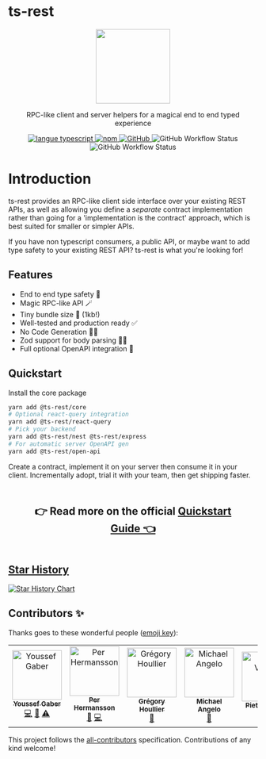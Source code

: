 # ts-rest

<p align="center">
 <img src="https://avatars.githubusercontent.com/u/109956939?s=400&u=8bf67b1281da46d64eab85f48255cd1892bf0885&v=4" height=150 />
</p>

 <p align="center">RPC-like client and server helpers for a magical end to end typed experience</p> 
 <p align="center">
   <a href="https://www.npmjs.com/package/@ts-rest/core">
   <img src="https://img.shields.io/npm/v/@ts-rest/core.svg" alt="langue typescript">
   </a>
   <a href="https://www.npmjs.com/package/@ts-rest/core">
   <img alt="npm" src="https://img.shields.io/npm/dw/@ts-rest/core">
   </a>
     <a href="https://github.com/ts-rest/ts-rest/blob/main/LICENSE">
    <img alt="GitHub" src="https://img.shields.io/github/license/ts-rest/ts-rest">   
   </a>
   <img alt="GitHub Workflow Status" src="https://img.shields.io/bundlephobia/minzip/@ts-rest/core?label=%40ts-rest%2Fcore">
   <img alt="GitHub Workflow Status" src="https://img.shields.io/discord/1055855205960392724">
   
 </p>

# Introduction

ts-rest provides an RPC-like client side interface over your existing REST APIs, as well as allowing you define a _separate_ contract implementation rather than going for a 'implementation is the contract' approach, which is best suited for smaller or simpler APIs.

If you have non typescript consumers, a public API, or maybe want to add type safety to your existing REST API? ts-rest is what you're looking for!

## Features

- End to end type safety 🛟
- Magic RPC-like API 🪄
- Tiny bundle size 🌟 (1kb!)
- Well-tested and production ready ✅
- No Code Generation 🏃‍♀️
- Zod support for body parsing 👮‍♀️
- Full optional OpenAPI integration 📝

## Quickstart

Install the core package

```bash
yarn add @ts-rest/core
# Optional react-query integration
yarn add @ts-rest/react-query
# Pick your backend
yarn add @ts-rest/nest @ts-rest/express
# For automatic server OpenAPI gen
yarn add @ts-rest/open-api
```

Create a contract, implement it on your server then consume it in your client. Incrementally adopt, trial it with your team, then get shipping faster.

<div align="center" style="margin:50px">
<h2>👉 Read more on the official <a href="https://ts-rest.com/docs/quickstart?utm_source=github&utm_medium=documentation&utm_campaign=readme">Quickstart Guide 👈</h2>
</div>

## Star History

[![Star History Chart](https://api.star-history.com/svg?repos=ts-rest/ts-rest&type=Timeline)](https://star-history.com/#ts-rest/ts-rest&Timeline)

## Contributors ✨

Thanks goes to these wonderful people ([emoji key](https://allcontributors.org/docs/en/emoji-key)):

<!-- ALL-CONTRIBUTORS-LIST:START - Do not remove or modify this section -->
<!-- prettier-ignore-start -->
<!-- markdownlint-disable -->
<table>
  <tbody>
    <tr>
      <td align="center"><a href="http://gabro.la"><img src="https://avatars.githubusercontent.com/u/1728215?v=4?s=100" width="100px;" alt="Youssef Gaber"/><br /><sub><b>Youssef Gaber</b></sub></a><br /><a href="https://github.com/ts-rest/ts-rest/commits?author=Gabrola" title="Code">💻</a> <a href="#ideas-Gabrola" title="Ideas, Planning, & Feedback">🤔</a> <a href="https://github.com/ts-rest/ts-rest/commits?author=Gabrola" title="Tests">⚠️</a></td>
      <td align="center"><a href="https://github.com/netiperher"><img src="https://avatars.githubusercontent.com/u/45091747?v=4?s=100" width="100px;" alt="Per Hermansson"/><br /><sub><b>Per Hermansson</b></sub></a><br /><a href="https://github.com/ts-rest/ts-rest/commits?author=netiperher" title="Documentation">📖</a> <a href="https://github.com/ts-rest/ts-rest/commits?author=netiperher" title="Code">💻</a></td>
      <td align="center"><a href="https://ghoullier.deno.dev/"><img src="https://avatars.githubusercontent.com/u/2315749?v=4?s=100" width="100px;" alt="Grégory Houllier"/><br /><sub><b>Grégory Houllier</b></sub></a><br /><a href="https://github.com/ts-rest/ts-rest/commits?author=ghoullier" title="Documentation">📖</a></td>
      <td align="center"><a href="http://michaelangrivera.com"><img src="https://avatars.githubusercontent.com/u/55844504?v=4?s=100" width="100px;" alt="Michael Angelo "/><br /><sub><b>Michael Angelo </b></sub></a><br /><a href="https://github.com/ts-rest/ts-rest/commits?author=michaelangrivera" title="Documentation">📖</a></td>
      <td align="center"><a href="https://pieter.venter.pro"><img src="https://avatars.githubusercontent.com/u/1845861?v=4?s=100" width="100px;" alt="Pieter Venter"/><br /><sub><b>Pieter Venter</b></sub></a><br /><a href="https://github.com/ts-rest/ts-rest/commits?author=cyrus-za" title="Documentation">📖</a></td>
    </tr>
  </tbody>
</table>

<!-- markdownlint-restore -->
<!-- prettier-ignore-end -->

<!-- ALL-CONTRIBUTORS-LIST:END -->

This project follows the [all-contributors](https://github.com/all-contributors/all-contributors) specification. Contributions of any kind welcome!
